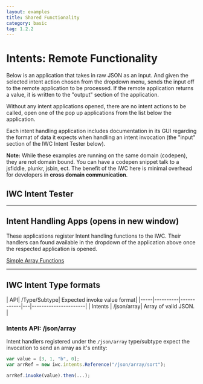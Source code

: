 ```yaml
---
layout: examples
title: Shared Functionality
category: basic
tag: 1.2.2
---
```


# Intents: Remote Functionality
Below is an application that takes in raw JSON as an input. And given the selected intent action chosen from the
dropdown menu, sends the input off to the remote application to be processed. If the remote application returns a
value, it is written to the "output" section of the application.

Without any intent applications opened, there are no intent actions to be called, open one of the pop up applications
from the list below the application.


Each intent handling application includes documentation in its GUI regarding the format of data it expects when handling
an intent invocation (the "input" section of the IWC Intent Tester below).

**Note:** While these examples are running on the same domain (codepen), they are not domain bound. You can have a
codepen snippet talk to a jsfiddle, plunkr, jsbin, ect. The benefit of the IWC here is minimal overhead for developers
in **cross domain communication**.

## IWC Intent Tester
<p data-height="500" data-theme-id="0" data-slug-hash="OMjzEr" data-default-tab="Result" data-user="Kevin-K" class='codepen'>


***

## Intent Handling Apps (opens in new window)
These applications register Intent handling functions to the IWC. Their handlers can found available in the dropdown
of the application above once the respected application is opened.
<div class="app-list">
    <a href="#"  onClick="openPopup('JGyMey','Simple Array Functions');return false;" >Simple Array Functions</a>
</div>

<script type="text/javascript">
    var openPopup = function(hash,title,height,width){
        if(!hash) {
            return;
        }
        title = title || '';
        height = height || 600;
        width = width || 500;
        var settings = "height=" + height + ", width=" + width;
        window.open('popupPen.html?title=' + title + '&hash='+hash, hash, settings);
    };
</script>

***

## IWC Intent Type formats
| API| /Type/Subtype| Expected invoke value format|
|-----|----------|------------|---|----------------------|
| Intents | /json/array| Array of valid JSON. |

### Intents API: /json/array
Intent handlers registered under the `/json/array` type/subtype expect the invocation to send an array as it's entity:

``` js
var value = [3, 1, "b", 0];
var arrRef = new iwc.intents.Reference("/json/array/sort");

arrRef.invoke(value).then(...);
```
